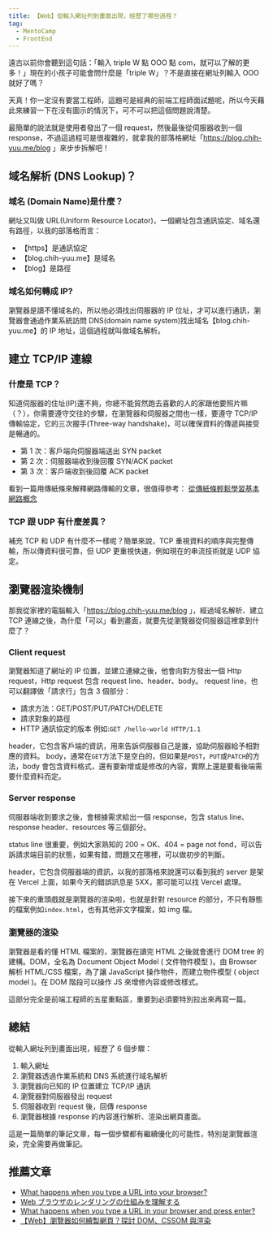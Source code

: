 ```yaml
---
title: 【Web】從輸入網址列到畫面出現，經歷了哪些過程？
tag:
  - MentoCamp
  - FrontEnd
---
```


遠古以前你會聽到這句話：「輸入 triple W 點 OOO 點 com，就可以了解的更多！」現在的小孩子可能會問什麼是「triple W」？不是直接在網址列輸入 OOO 就好了嗎？

天真！你一定沒有要當工程師，這題可是經典的前端工程師面試題呢，所以今天藉此來練習一下在沒有圖示的情況下，可不可以把這個問題說清楚。

最簡單的說法就是使用者發出了一個 request，然後最後從伺服器收到一個 response，不過這過程可是很複雜的，就拿我的部落格網址「https://blog.chih-yuu.me/blog 」來步步拆解吧！

## 域名解析 (DNS Lookup)？

### 域名 (Domain Name)是什麼？

網址又叫做 URL(Uniform Resource Locator)，一個網址包含通訊協定、域名還有路徑，以我的部落格而言：

- 【https】是通訊協定
- 【blog.chih-yuu.me】是域名
- 【blog】是路徑

### 域名如何轉成 IP?

瀏覽器是讀不懂域名的，所以他必須找出伺服器的 IP 位址，才可以進行通訊，瀏覽器會通過作業系統訪問 DNS(domain name system)找出域名【blog.chih-yuu.me】的 IP 地址，這個過程就叫做域名解析。

## 建立 TCP/IP 連線

### 什麼是 TCP？

知道伺服器的住址(IP)還不夠，你總不能貿然跑去喜歡的人的家跟他要照片嘛（？），你需要遵守交往的步驟，在瀏覽器和伺服器之間也一樣，要遵守 TCP/IP 傳輸協定，它的三次握手(Three-way handshake)，可以確保資料的傳遞與接受是暢通的。

- 第 1 次：客戶端向伺服器端送出 SYN packet
- 第 2 次：伺服器端收到後回覆 SYN/ACK packet
- 第 3 次：客戶端收到後回覆 ACK packet

看到一篇用傳紙條來解釋網路傳輸的文章，很值得參考：
[從傳紙條輕鬆學習基本網路概念](https://hulitw.medium.com/learning-tcp-ip-http-via-sending-letter-5d3299203660)

### TCP 跟 UDP 有什麼差異？

補充 TCP 和 UDP 有什麼不一樣呢？簡單來說，TCP 重視資料的順序與完整傳輸，所以傳資料很可靠，但 UDP 更重視快速，例如現在的串流技術就是 UDP 協定。

## 瀏覽器渲染機制

那我從家裡的電腦輸入「https://blog.chih-yuu.me/blog 」，經過域名解析、建立 TCP 連線之後，為什麼「可以」看到畫面，就要先從瀏覽器從伺服器這裡拿到什麼了？

### Client request

瀏覽器知道了網址的 IP 位置，並建立連線之後，他會向對方發出一個 Http request，Http request 包含 request line、header、body。
request line，也可以翻譯做「請求行」包含 3 個部分：

- 請求方法：GET/POST/PUT/PATCH/DELETE
- 請求對象的路徑
- HTTP 通訊協定的版本
  例如:`GET /hello-world HTTP/1.1`

header，它包含客戶端的資訊，用來告訴伺服器自己是誰，協助伺服器給予相對應的資料。
body，通常在`GET`方法下是空白的，但如果是`POST`，`PUT`或`PATCH`的方法，body 會包含資料格式，還有要新增或是修改的內容，實際上還是要看後端需要什麼資料而定。

### Server response

伺服器端收到要求之後，會根據需求給出一個 response，包含 status line、response header、resources 等三個部分。

status line 很重要，例如大家熟知的 200 = OK、404 = page not fond，可以告訴請求端目前的狀態，如果有錯，問題又在哪裡，可以做初步的判斷。

header，它包含伺服器端的資訊，以我的部落格來說還可以看到我的 server 是架在 Vercel 上面，如果今天的錯誤訊息是 5XX，那可能可以找 Vercel 處理。

接下來的重頭戲就是瀏覽器的渲染啦，也就是針對 resource 的部分，不只有靜態的檔案例如`index.html`，也有其他非文字檔案，如 img 檔。

### 瀏覽器的渲染

瀏覽器是看的懂 HTML 檔案的，瀏覽器在讀完 HTML 之後就會進行 DOM tree 的建構。DOM，全名為 Document Object Model ( 文件物件模型 )。由 Browser 解析 HTML/CSS 檔案，為了讓 JavaScript 操作物件，而建立物件模型 ( object model )。在 DOM 階段可以操作 JS 來增修內容或修改樣式。

這部分完全是前端工程師的五星重點區，重要到必須要特別拉出來再寫一篇。

## 總結

從輸入網址列到畫面出現，經歷了 6 個步驟：

1. 輸入網址
2. 瀏覽器透過作業系統和 DNS 系統進行域名解析
3. 瀏覽器向已知的 IP 位置建立 TCP/IP 通訊
4. 瀏覽器對伺服器發出 request
5. 伺服器收到 request 後，回傳 response
6. 瀏覽器根據 response 的內容進行解析、渲染出網頁畫面。

這是一篇簡單的筆記文章，每一個步驟都有繼續優化的可能性，特別是瀏覽器渲染，完全需要再做筆記。

## 推薦文章

- [What happens when you type a URL into your browser?](https://aws.amazon.com/tw/blogs/mobile/what-happens-when-you-type-a-url-into-your-browser/)
- [Web ブラウザのレンダリングの仕組みを理解する](https://zenn.dev/oreo2990/articles/280d39a45c203e)
- [What happens when you type a URL in your browser and press enter?](https://medium.com/@birnbera/what-happens-when-you-type-a-url-in-your-browser-and-press-enter-f5f4957ba108)
- [【Web】瀏覽器如何繪製網頁？探討 DOM、CSSOM 與渲染](https://medium.someone.tw/web-%E7%80%8F%E8%A6%BD%E5%99%A8%E5%A6%82%E4%BD%95%E7%B9%AA%E8%A3%BD%E7%B6%B2%E9%A0%81-%E6%8E%A2%E8%A8%8E-dom-cssom-%E8%88%87%E6%B8%B2%E6%9F%93-%E7%BF%BB%E8%AD%AF-e9ba8c2be451)
